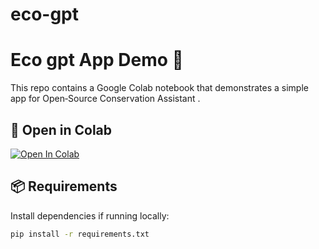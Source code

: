 # eco-gpt

# Eco gpt App Demo 🚀

This repo contains a Google Colab notebook that demonstrates a simple app for Open‑Source Conservation Assistant .

## 🔗 Open in Colab
[![Open In Colab](https://colab.research.google.com/assets/colab-badge.svg)](
https://colab.research.google.com/github/frasfras/eco-gpt/blob/main/eco_gpt_notebook.ipynb
)

## 📦 Requirements
Install dependencies if running locally:
```bash
pip install -r requirements.txt
